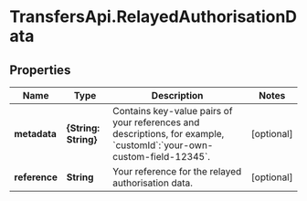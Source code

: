 # TransfersApi.RelayedAuthorisationData

## Properties

Name | Type | Description | Notes
------------ | ------------- | ------------- | -------------
**metadata** | **{String: String}** | Contains key-value pairs of your references and descriptions, for example, &#x60;customId&#x60;:&#x60;your-own-custom-field-12345&#x60;. | [optional] 
**reference** | **String** | Your reference for the relayed authorisation data. | [optional] 



